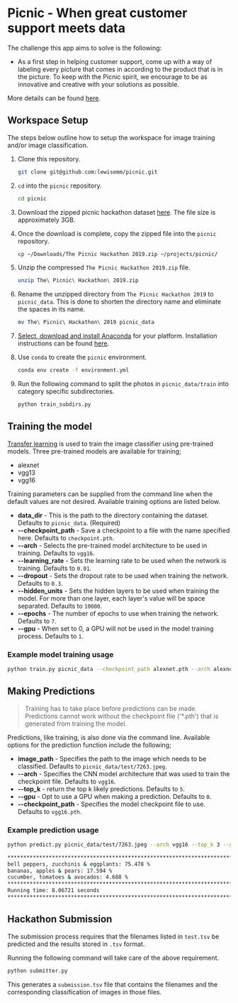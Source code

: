 # Picnic - When great customer support meets data

The challenge this app aims to solve is the following: 

* As a first step in helping customer support, come up with a way of labeling every picture that comes in according to the product that is in the picture. To keep with the Picnic spirit, we encourage to be as innovative and creative with your solutions as possible.

More details can be found [here](https://picnic.devpost.com/).

## Workspace Setup
The steps below outline how to setup the workspace for image training and/or image classification.

1. Clone this repository.

    ```bash
    git clone git@github.com:lewisemm/picnic.git
    ```
2. `cd` into the `picnic` repository.

    ```bash
    cd picnic
    ```
3. Download the zipped picnic hackathon dataset [here](https://drive.google.com/file/d/1XSoOCPpndRCUIzz2LyRH0y01q35J7mgC/view?usp=sharing). The file size is approximately 3GB.
4. Once the download is complete, copy the zipped file into the `picnic` repository.

    ```bash
    cp ~/Downloads/The Picnic Hackathon 2019.zip ~/projects/picnic/
    ```
5. Unzip the compressed `The Picnic Hackathon 2019.zip` file.

    ```bash
    unzip The\ Picnic\ Hackathon\ 2019.zip
    ```
6. Rename the unzipped directory from `The Picnic Hackathon 2019` to `picnic_data`. This is done to shorten the directory name and eliminate the spaces in its name.

    ```bash
    mv The\ Picnic\ Hackathon\ 2019 picnic_data
    ```
7. [Select, download and install Anaconda](https://www.anaconda.com/distribution/) for your platform. Installation instructions can be found [here](https://docs.anaconda.com/anaconda/install/).
8. Use `conda` to create the `picnic` environment.

    ```bash
    conda env create -f environment.yml
    ```
9. Run the following command to split the photos in `picnic_data/train` into category specific subdirectories.

    ```bash
    python train_subdirs.py
    ```

## Training the model
[Transfer learning](https://en.wikipedia.org/wiki/Transfer_learning) is used to train the image classifier using pre-trained models. Three pre-trained models are available for training;
* alexnet
* vgg13
* vgg16

Training parameters can be supplied from the command line when the default values are not desired. Available training options are listed below.
* **data_dir** - This is the path to the directory containing the dataset. Defaults to `picnic_data`. (Required)
* **--checkpoint_path** - Save a checkpoint to a file with the name specified here. Defaults to `checkpoint.pth`.
* **--arch** - Selects the pre-trained model architecture to be used in training. Defaults to `vgg16`.
* **--learning_rate** - Sets the learning rate to be used when the network is training. Defaults to `0.01`.
* **--dropout** - Sets the dropout rate to be used when training the network. Defaults to `0.3`.
* **--hidden_units** - Sets the hidden layers to be used when training the model. For more than one layer, each layer's value will be space separated. Defaults to `10000`.
* **--epochs** - The number of epochs to use when training the network. Defaults to `7`.
* **--gpu** - When set to 0, a GPU will not be used in the model training process. Defaults to `1`.

### Example model training usage

```bash
python train.py picnic_data --checkpoint_path alexnet.pth --arch alexnet --learning_rate 0.001 --dropout 0.40 --hidden_units 10000 5000 2500 --epochs 5 --gpu 1
```

## Making Predictions
> Training has to take place before predictions can be made. Predictions cannot work without the checkpoint file ('*.pth') that is generated from training the model.

Predictions, like training, is also done via the command line. Available options for the prediction function include the following;
* **image_path** - Specifies the path to the image which needs to be classified. Defaults to `picnic_data/test/7263.jpeg`.
* **--arch** - Specifies the CNN model architecture that was used to train the checkpoint file. Defaults to `vgg16`.
* **--top_k** - return the top k likely predictions. Defaults to `5`.
* **--gpu** - Opt to use a GPU when making a prediction. Defaults to `0`.
* **--checkpoint_path** - Specifies the model checkpoint file to use. Defaults to `vgg16.pth`.

### Example prediction usage

```bash
python predict.py picnic_data/test/7263.jpeg --arch vgg16 --top_k 3 --gpu 1 --checkpoint_path vgg16.pth

********************************************************************************
bell peppers, zucchinis & eggplants: 75.478 %
bananas, apples & pears: 17.594 %
cucumber, tomatoes & avocados: 4.688 %
********************************************************************************
Running time: 8.06721 seconds
********************************************************************************
```

## Hackathon Submission
The submission process requires that the filenames listed in `test.tsv` be predicted and the results stored in `.tsv` format.

Running the following command will take care of the above requirement.

```bash
python submitter.py
```

This generates a `submission.tsv` file that contains the filenames and the corresponding classification of images in those files.
